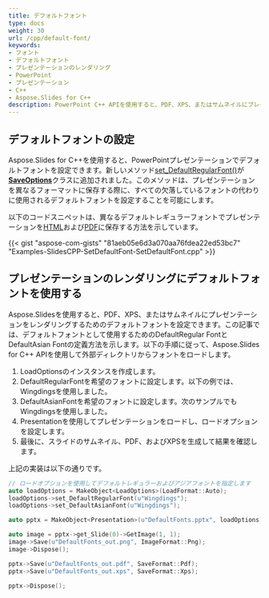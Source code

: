 ```yaml
---
title: デフォルトフォント
type: docs
weight: 30
url: /cpp/default-font/
keywords: 
- フォント
- デフォルトフォント
- プレゼンテーションのレンダリング
- PowerPoint
- プレゼンテーション
- C++
- Aspose.Slides for C++
description: PowerPoint C++ APIを使用すると、PDF、XPS、またはサムネイルにプレゼンテーションをレンダリングするためのデフォルトフォントを設定できます。
---
```


## **デフォルトフォントの設定**
Aspose.Slides for C++を使用すると、PowerPointプレゼンテーションでデフォルトフォントを設定できます。新しいメソッド[set_DefaultRegularFont()](https://reference.aspose.com/slides/cpp/class/aspose.slides.export.i_save_options/#a9df129ea6e65c8196e08173799a10492)が[**SaveOptions**](https://reference.aspose.com/slides/cpp/class/aspose.slides.export.save_options/)クラスに追加されました。このメソッドは、プレゼンテーションを異なるフォーマットに保存する際に、すべての欠落しているフォントの代わりに使用されるデフォルトフォントを設定することを可能にします。

以下のコードスニペットは、異なるデフォルトレギュラーフォントでプレゼンテーションを[HTML](https://docs.fileformat.com/web/html/)および[PDF](https://docs.fileformat.com/pdf/)に保存する方法を示しています。

{{< gist "aspose-com-gists" "81aeb05e6d3a070aa76fdea22ed53bc7" "Examples-SlidesCPP-SetDefaultFont-SetDefaultFont.cpp" >}}


## **プレゼンテーションのレンダリングにデフォルトフォントを使用する**
Aspose.Slidesを使用すると、PDF、XPS、またはサムネイルにプレゼンテーションをレンダリングするためのデフォルトフォントを設定できます。この記事では、デフォルトフォントとして使用するためのDefaultRegular FontとDefaultAsian Fontの定義方法を示します。以下の手順に従って、Aspose.Slides for C++ APIを使用して外部ディレクトリからフォントをロードします。

1. LoadOptionsのインスタンスを作成します。
1. DefaultRegularFontを希望のフォントに設定します。以下の例では、Wingdingsを使用しました。
1. DefaultAsianFontを希望のフォントに設定します。次のサンプルでもWingdingsを使用しました。
1. Presentationを使用してプレゼンテーションをロードし、ロードオプションを設定します。
1. 最後に、スライドのサムネイル、PDF、およびXPSを生成して結果を確認します。

上記の実装は以下の通りです。

```cpp
// ロードオプションを使用してデフォルトレギュラーおよびアジアフォントを指定します
auto loadOptions = MakeObject<LoadOptions>(LoadFormat::Auto);
loadOptions->set_DefaultRegularFont(u"Wingdings");
loadOptions->set_DefaultAsianFont(u"Wingdings");

auto pptx = MakeObject<Presentation>(u"DefaultFonts.pptx", loadOptions);

auto image = pptx->get_Slide(0)->GetImage(1, 1);
image->Save(u"DefaultFonts_out.png", ImageFormat::Png);
image->Dispose();

pptx->Save(u"DefaultFonts_out.pdf", SaveFormat::Pdf);
pptx->Save(u"DefaultFonts_out.xps", SaveFormat::Xps);

pptx->Dispose();
```